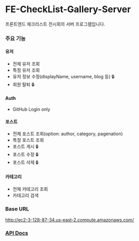 # FE-CheckList-Gallery-Server
프론트엔드 체크리스트 전시회의 서버 프로그램입니다.

### 주요 기능

#### 유저

- 전체 유저 조회
- 특정 유저 조회
- 유저 정보 수정(displayName, username, blog 등) 🔒
- 회원 탈퇴 🔒

#### Auth

- GitHub Login only

#### 포스트

- 전체 포스트 조회(option: author, category, pagenation)
- 특정 포스트 조회
- 포스트 게시 🔒
- 포스트 수정 🔒
- 포스트 삭제 🔒

#### 카테고리

- 전체 카테고리 조회
- 카테고리 검색

### Base URL

http://ec2-3-128-87-34.us-east-2.compute.amazonaws.com/


### [API Docs](https://documenter.getpostman.com/view/20912371/UzBiQ9Nk#d25de983-9794-4814-92f5-9075afdab61c)
